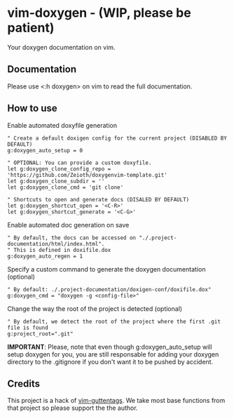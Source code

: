 # vim-doxygen - (WIP, please be patient)
Your doxygen documentation on vim. 

## Documentation
Please use <:h doxygen> on vim to read the full documentation.

## How to use

Enable automated doxyfile generation
   
``` 
" Create a default doxigen config for the current project (DISABLED BY DEFAULT)
g:doxygen_auto_setup = 0

" OPTIONAL: You can provide a custom doxyfile.
let g:doxygen_clone_config_repo = 'https://github.com/Zeioth/doxygenvim-template.git'
let g:doxygen_clone_subdir = ''
let g:doxygen_clone_cmd = 'git clone'

" Shortcuts to open and generate docs (DISALED BY DEFAULT)
let g:doxygen_shortcut_open = '<C-R>'
let g:doxygen_shortcut_generate = '<C-G>'
```
   
Enable automated doc generation on save
```
" By default, the docs can be accessed on "./.project-documentation/html/index.html".
" This is defined in doxifile.dox
g:doxygen_auto_regen = 1
```

Specify a custom command to generate the doxygen documentation (optional)

```
" By default: ./.project-documentation/doxigen-conf/doxifile.dox"
g:doxygen_cmd = "doxygen -g <config-file>"
```

Change the way the root of the project is detected (optional)

``` 
" By default, we detect the root of the project where the first .git file is found
g:project_root=".git"
```
   
**IMPORTANT**: Please, note that even though g:doxygen_auto_setup will setup doxygen for you, you are still responsable for adding your doxygen directory to the .gitignore if you don't want it to be pushed by accident.

## Credits
This project is a hack of [vim-guttentags](https://github.com/ludovicchabant/vim-gutentags). We take most base functions from that project so please support the the author.
